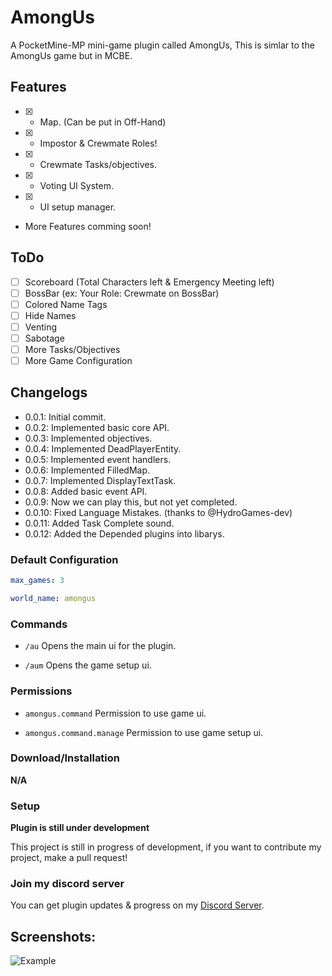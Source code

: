 # AmongUs

A PocketMine-MP mini-game plugin called AmongUs, 
This is simlar to the AmongUs game but in MCBE.

## Features

- [x] - Map. (Can be put in Off-Hand)
- [x] -  Impostor & Crewmate Roles!
- [x] - Crewmate Tasks/objectives.
- [x] - Voting UI System.
- [x] - UI setup manager.
- More Features comming soon!

## ToDo

- [ ] Scoreboard (Total Characters left & Emergency Meeting left)
- [ ] BossBar (ex: Your Role: Crewmate on BossBar)
- [ ] Colored Name Tags 
- [ ] Hide Names
- [ ] Venting
- [ ] Sabotage
- [ ] More Tasks/Objectives
- [ ] More Game Configuration

## Changelogs

- 0.0.1: Initial commit.
- 0.0.2: Implemented basic core API.
- 0.0.3: Implemented objectives.
- 0.0.4: Implemented DeadPlayerEntity.
- 0.0.5: Implemented event handlers.
- 0.0.6: Implemented FilledMap.
- 0.0.7: Implemented DisplayTextTask.
- 0.0.8: Added basic event API.
- 0.0.9: Now we can play this, but not yet completed.
- 0.0.10: Fixed Language Mistakes. (thanks to @HydroGames-dev)
- 0.0.11: Added Task Complete sound.
- 0.0.12: Added the Depended plugins into libarys.


### Default Configuration

```yaml
max_games: 3

world_name: amongus
```

### Commands

- ``/au`` Opens the main ui for the plugin.

- ``/aum`` Opens the game setup ui.

### Permissions

- ``amongus.command`` Permission to use game ui.

- ``amongus.command.manage`` Permission to use game setup ui.

### Download/Installation

**N/A** 

###  Setup

**Plugin is still under development**

This project is still in progress of development, if you want to contribute my project, make a pull request!

### Join my discord server

You can get plugin updates & progress on my [Discord Server](https://discord.gg/Py2vSwg3B3).

## Screenshots:
![Example](https://cdn.discordapp.com/attachments/523021633439399936/775489367744839680/20201110_040727.jpg)